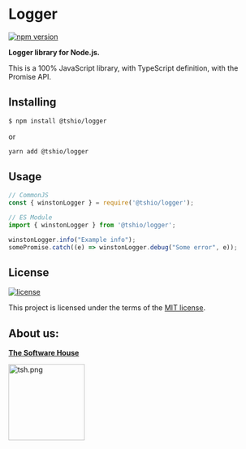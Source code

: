 # Logger

[![npm version](https://badge.fury.io/js/%40tshio%2Flogger.svg)](https://badge.fury.io/js/%40tshio%2Flogger)


**Logger library for Node.js.**

This is a 100% JavaScript library, with TypeScript definition, with the Promise API.

## Installing

```bash
$ npm install @tshio/logger
```
or
```bash
yarn add @tshio/logger
```

## Usage

```ts
// CommonJS
const { winstonLogger } = require('@tshio/logger');

// ES Module
import { winstonLogger } from '@tshio/logger';

winstonLogger.info("Example info");
somePromise.catch((e) => winstonLogger.debug("Some error", e));
```

## License

[![license](https://img.shields.io/badge/license-MIT-4dc71f.svg)](https://raw.githubusercontent.com/TheSoftwareHouse/node-common/master/LICENSE)

This project is licensed under the terms of the [MIT license](/LICENSE).

## About us:

<a href="https://tsh.io"><b>The Software House</b></a>

<img src="https://raw.githubusercontent.com/TheSoftwareHouse/node-common/master/assets/tsh.png" alt="tsh.png" width="150"  />  

